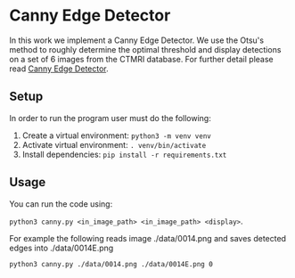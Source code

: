 # Canny Edge Detector

In this work we implement a Canny Edge Detector. We use the Otsu's method to roughly determine the optimal threshold and display detections on a set of 6 images from the CTMRI database. For further detail please read [Canny Edge Detector](https://github.com/Matjaz12/Canny-Edge-Detector/blob/main/report.pdf).

## Setup

In order to run the program user must do the following:

1. Create a virtual environment: 
    `python3 -m venv venv`
1. Activate virtual environment:
    `. venv/bin/activate`
2. Install dependencies:
    `pip install -r requirements.txt`


## Usage

You can run the code using:

`python3 canny.py <in_image_path> <in_image_path> <display>`.

For example the following reads image ./data/0014.png and saves detected edges into ./data/0014E.png

`python3 canny.py ./data/0014.png ./data/0014E.png 0`
